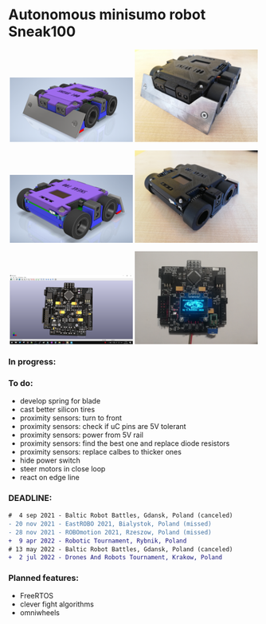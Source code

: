 # Autonomous minisumo robot Sneak100 

<p align="center">
  <img src="/docs/readme/screen_front.PNG" width="49%" />
  <img src="/docs/readme/real_front.jpg" width="49%" />
</p>

<p align="center">
  <img src="/docs/readme/screen_back.PNG" width="49%" />
  <img src="/docs/readme/real_back.jpg" width="49%" />
</p>

<p align="center">
  <img src="/docs/readme/screen_board.PNG" width="49%" />
  <img src="/docs/readme/real_board.jpg" width="49%" />
</p>

### In progress:

### To do:
- develop spring for blade
- cast better silicon tires
- proximity sensors: turn to front
- proximity sensors: check if uC pins are 5V tolerant
- proximity sensors: power from 5V rail
- proximity sensors: find the best one and replace diode resistors
- proximity sensors: replace calbes to thicker ones
- hide power switch
- steer motors in close loop
- react on edge line

### DEADLINE:
```diff
#  4 sep 2021 - Baltic Robot Battles, Gdansk, Poland (canceled)
- 20 nov 2021 - EastROBO 2021, Bialystok, Poland (missed)
- 28 nov 2021 - ROBOmotion 2021, Rzeszow, Poland (missed)
+  9 apr 2022 - Robotic Tournament, Rybnik, Poland
# 13 may 2022 - Baltic Robot Battles, Gdansk, Poland (canceled)
+  2 jul 2022 - Drones And Robots Tournament, Krakow, Poland
```

### Planned features:
- FreeRTOS
- clever fight algorithms
- omniwheels
